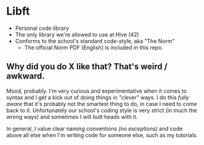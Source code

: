 # Libft
- Personal code library
- The only library we're allowed to use at Hive (42)
- Conforms to the school's standard code-style, aka "The Norm"
  - The official Norm PDF (English) is included in this repo.

## Why did you do X like that? That's weird / awkward.
Mood, probably. I'm very curious and experimentative when it comes to syntax and I get a kick out of doing things in *"clever"* ways. I do this *fully aware* that it's probably not the smartest thing to do, in case I need to come back to it. Unfortunately our school's coding style is very strict (in much the wrong ways) and sometimes I will butt heads with it.

In general, I value clear naming conventions *(no exceptions)* and code above all else when I'm writing code for someone else, such as my tutorials.
